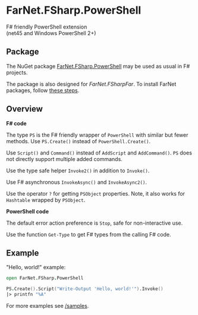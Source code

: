 [NuGet]: https://www.nuget.org/packages/FarNet.FSharp.PowerShell
[GitHub]: https://github.com/nightroman/FarNet.FSharp.PowerShell
[/samples]: https://github.com/nightroman/FarNet.FSharp.PowerShell/tree/master/samples

# FarNet.FSharp.PowerShell

F# friendly PowerShell extension \
(net45 and Windows PowerShell 2+)

## Package

The NuGet package [FarNet.FSharp.PowerShell][NuGet] may be used as usual in F# projects.

The package is also designed for *FarNet.FSharpFar*.
To install FarNet packages, follow [these steps](https://raw.githubusercontent.com/nightroman/FarNet/master/Install-FarNet.en.txt).

## Overview

**F# code**

The type `PS` is the F# friendly wrapper of `PowerShell` with similar but fewer methods.
Use `PS.Create()` instead of `PowerShell.Create()`.

Use `Script()` and `Command()` instead of `AddScript` and `AddCommand()`.
`PS` does not directly support multiple added commands.

Use the type safe helper `Invoke2()` in addition to `Invoke()`.

Use F# asynchronous `InvokeAsync()` and `InvokeAsync2()`.

Use the operator `?` for getting `PSObject` properties.
Note, it also works for `Hashtable` wrapped by `PSObject`.

**PowerShell code**

The default error action preference is `Stop`, safe for non-interactive use.

Use the function `Get-Type` to get F# types from the calling F# code.

## Example

"Hello, world!" example:

```fsharp
open FarNet.FSharp.PowerShell

PS.Create().Script("Write-Output 'Hello, world!'").Invoke()
|> printfn "%A"
```

For more examples see [/samples].
